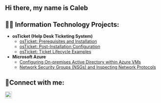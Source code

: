 ## Hi there, my name is Caleb
<h2>👨‍💻 Information Technology Projects:</h2>

- <b>osTicket (Help Desk Ticketing System)</b>
  - [osTicket: Prerequisites and Installation](https://github.com/CalebBogar/osticket-prereq)
  - [osTicket: Post-Installation Configuration](https://github.com/CalebBogar/post-install-config)
  - [osTicket: Ticket Lifecycle Examples](https://github.com/CalebBogar/ticket-lifecycle)
- <b>Microsoft Azure</b>
  - [Configuring On-premises Active Directory within Azure VMs](https://github.com/CalebBogar/configure-ad)
  - [Network Security Groups (NSGs) and Inspecting Network Protocols](https://github.com/CalebBogar/azure-network-protocols)

<h2>🤳Connect with me:</h2>


[<img align="left" alt="Josh | LinkedIn" width="22px" src="https://cdn.jsdelivr.net/npm/simple-icons@v3/icons/linkedin.svg" />][linkedin]



[linkedin]: www.linkedin.com/in/caleb-bogar-2846922a5


